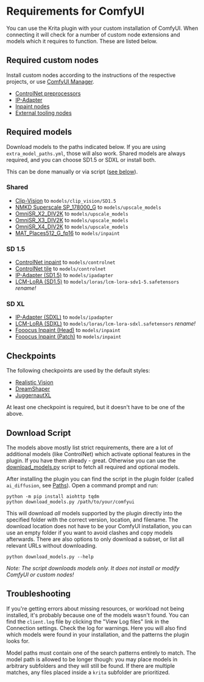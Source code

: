 # Requirements for ComfyUI

You can use the Krita plugin with your custom installation of ComfyUI. When connecting it will check
for a number of custom node extensions and models which it requires to function. These are listed below.

## Required custom nodes
Install custom nodes according to the instructions of the respective projects, or use [ComfyUI Manager](https://github.com/ltdrdata/ComfyUI-Manager).

  * [ControlNet preprocessors](https://github.com/Fannovel16/comfyui_controlnet_aux)
  * [IP-Adapter](https://github.com/cubiq/ComfyUI_IPAdapter_plus)
  * [Inpaint nodes](https://github.com/Acly/comfyui-inpaint-nodes)
  * [External tooling nodes](https://github.com/Acly/comfyui-tooling-nodes)

## Required models
Download models to the paths indicated below. If you are using `extra_model_paths.yml`, those will also work. Shared models are always required, and you can choose SD1.5 or SDXL or install both.

This can be done manually or via script ([see below](#script)).


### Shared
  * [Clip-Vision](https://huggingface.co/h94/IP-Adapter/resolve/main/models/image_encoder/model.safetensors?download=true) to `models/clip_vision/SD1.5`
  * [NMKD Superscale SP_178000_G](https://huggingface.co/gemasai/4x_NMKD-Superscale-SP_178000_G/resolve/main/4x_NMKD-Superscale-SP_178000_G.pth) to `models/upscale_models`
  * [OmniSR_X2_DIV2K](https://huggingface.co/Acly/Omni-SR/resolve/main/OmniSR_X2_DIV2K.safetensors) to `models/upscale_models`
  * [OmniSR_X3_DIV2K](https://huggingface.co/Acly/Omni-SR/resolve/main/OmniSR_X3_DIV2K.safetensors) to `models/upscale_models`
  * [OmniSR_X4_DIV2K](https://huggingface.co/Acly/Omni-SR/resolve/main/OmniSR_X4_DIV2K.safetensors) to `models/upscale_models`
  * [MAT_Places512_G_fp16](https://huggingface.co/Acly/MAT/resolve/main/MAT_Places512_G_fp16.safetensors) to `models/inpaint`

### SD 1.5
  * [ControlNet inpaint](https://huggingface.co/comfyanonymous/ControlNet-v1-1_fp16_safetensors/resolve/main/control_v11p_sd15_inpaint_fp16.safetensors) to `models/controlnet`
  * [ControlNet tile](https://huggingface.co/comfyanonymous/ControlNet-v1-1_fp16_safetensors/resolve/main/control_lora_rank128_v11f1e_sd15_tile_fp16.safetensors) to `models/controlnet`
  * [IP-Adapter (SD1.5)](https://huggingface.co/h94/IP-Adapter/resolve/main/models/ip-adapter_sd15.safetensors) to `models/ipadapter`
  * [LCM-LoRA (SD1.5)](https://huggingface.co/latent-consistency/lcm-lora-sdv1-5/resolve/main/pytorch_lora_weights.safetensors?download=true) to `models/loras/lcm-lora-sdv1-5.safetensors` _rename!_

### SD XL
  * [IP-Adapter (SDXL)](https://huggingface.co/h94/IP-Adapter/resolve/main/sdxl_models/ip-adapter_sdxl_vit-h.safetensors) to `models/ipadapter`
  * [LCM-LoRA (SDXL)](https://huggingface.co/latent-consistency/lcm-lora-sdxl/resolve/main/pytorch_lora_weights.safetensors?download=true) to `models/loras/lcm-lora-sdxl.safetensors` _rename!_
  * [Fooocus Inpaint (Head)](https://huggingface.co/lllyasviel/fooocus_inpaint/resolve/main/fooocus_inpaint_head.pth) to `models/inpaint`
  * [Fooocus Inpaint (Patch)](https://huggingface.co/lllyasviel/fooocus_inpaint/resolve/main/inpaint_v26.fooocus.patch) to `models/inpaint`

## Checkpoints
The following checkpoints are used by the default styles:
* [Realistic Vision](https://huggingface.co/lllyasviel/fav_models/resolve/main/fav/realisticVisionV51_v51VAE.safetensors)
* [DreamShaper](https://huggingface.co/Lykon/DreamShaper/resolve/main/DreamShaper_8_pruned.safetensors)
* [JuggernautXL](https://huggingface.co/lllyasviel/fav_models/resolve/main/fav/juggernautXL_version6Rundiffusion.safetensors)

At least one checkpoint is required, but it doesn't have to be one of the above.

## <a name="script"></a> Download Script
The models above mostly list strict requirements, there are a lot of additional models (like ControlNet)
which activate optional features in the plugin. If you have them already - great. Otherwise you can
use the [download_models.py](https://github.com/Acly/krita-ai-diffusion/blob/main/scripts/download_models.py) script to fetch all required and optional models.

After installing the plugin you can find the script in the plugin folder (called `ai_diffusion`, see [Paths](https://github.com/Acly/krita-ai-diffusion/wiki/Common-Issues#where-are-plugin-and-user-files-located)). Open a command prompt and run:
```
python -m pip install aiohttp tqdm
python download_models.py /path/to/your/comfyui
```
This will download _all_ models supported by the plugin directly into the specified folder with the correct version, location, and filename.
The download location does not have to be your ComfyUI installation, you can use an empty folder if you want to avoid clashes and copy models afterwards.
There are also options to only download a subset, or list all relevant URLs without downloading.
```
python download_models.py --help
```

_Note: The script downloads models only. It does not install or modify ComfyUI or custom nodes!_

## Troubleshooting
If you're getting errors about missing resources, or workload not being installed, it's probably because one of the models wasn't found.
You can find the `client.log` file by clicking the "View Log files" link in the Connection settings. Check the log for warnings. Here you will also
find which models were found in your installation, and the patterns the plugin looks for.

Model paths must contain one of the search patterns entirely to match. The model path is allowed to be longer though: you may place models
in arbitrary subfolders and they will still  be found. If there are multiple matches, any files placed inside a `krita` subfolder are prioritized.